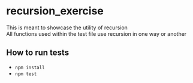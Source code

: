 # recursion_exercise

This is meant to showcase the utility of recursion  
All functions used within the test file use recursion in one way or another

## How to run tests

- `npm install`
- `npm test`
